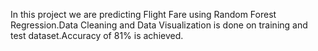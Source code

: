 In this project we are predicting Flight Fare using Random Forest Regression.Data Cleaning and Data Visualization is done on training and test dataset.Accuracy of 81% is achieved.
